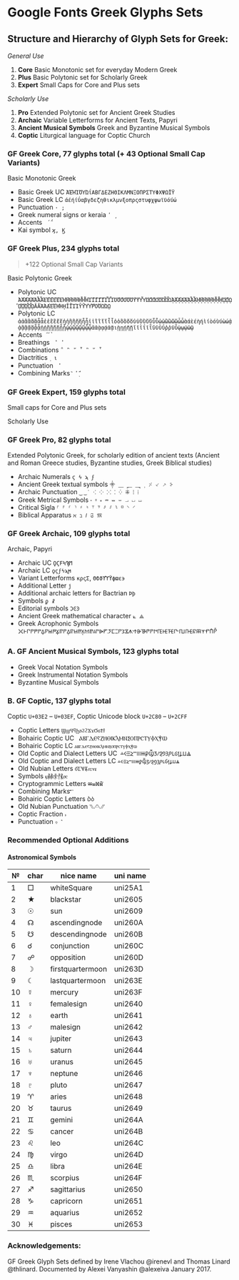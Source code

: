 
Google Fonts Greek Glyphs Sets
============================

## Structure and Hierarchy of Glyph Sets for Greek:


*General Use*

1. **Core** Basic Monotonic set for everyday Modern Greek
2. **Plus** Basic Polytonic set for Scholarly Greek
3. **Expert** Small Caps for Core and Plus sets

*Scholarly Use*

1. **Pro** Extended Polytonic set for Ancient Greek Studies
2. **Archaic** Variable Letterforms for Ancient Texts, Papyri
3. **Ancient Musical Symbols** Greek and Byzantine Musical Symbols
4. **Coptic** Liturgical language for Coptic Church  


### GF Greek Core, 77 glyphs total (+ 43 Optional Small Cap Variants)

Basic Monotonic Greek

* Basic Greek UC ` ΆΈΉΊΌΎΏΐΑΒΓΔΕΖΗΘΙΚΛΜΝΞΟΠΡΣΤΥΦΧΨΩΪΫ `
* Basic Greek LC ` άέήίΰαβγδεζηθικλμνξοπρςστυφχψωϊϋόύώ `
* Punctuation ` · ; `
* Greek numeral signs or keraia ` ʹ ͵ `
* Accents `  ́ ΅ `
* Kai symbol ` ϗ, Ϗ `

### GF Greek Plus, 234 glyphs total 

> +122 Optional Small Cap Variants

Basic Polytonic Greek

* Polytonic UC `ἈἉἊἋἌἍἎἏἘἙἚἛἜἝἨἩἪἫἬἭἮἯἸἹἺἻἼἽἾἿὈὉὊὋὌὍὙὛὝὟὨὩὪὫὬὭὮὯᾈᾉᾊᾋᾌᾍᾎᾏᾘᾙᾚᾛᾜᾝᾞᾟᾨᾩᾪᾫᾬᾭᾮᾯᾸᾹᾺΆᾼῈΈῊΉῌῘῙῚΊῨῩῪΎῬῸΌῺΏῼ `
* Polytonic LC ` ἀἁἂἃἄἅἆἇἐἑἒἓἔἕἠἡἢἣἤἥἦἧἰἱἲἳἴἵἶἷὀὁὂὃὄὅὐὑὒὓὔὕὖὗὠὡὢὣὤὥὦὧὰάὲέὴήὶίὸόὺύὼώᾀᾁᾂᾃᾄᾅᾆᾇᾐᾑᾒᾓᾔᾕᾖᾗᾠᾡᾢᾣᾤᾥᾦᾧᾰᾱᾲᾳᾴᾶᾷιῂῃῄῆῇῐῑῒΐῖῗῠῡῢΰῤῥῦῧῲῳῴῶῷ `
* Accents `  ́ `  ͂ `
* Breathings `  ̔  ̓ `
* Combinations ` ῁ ῍ ῎ ῏ ῝ ῞ ῟ `
* Diactritics `  ͅ ι `
* Punctuation `  ̓ `
* Combining Marks ` ͂ ̓ ̈́ ͅ `

### GF Greek Expert, 159 glyphs total

Small caps for Core and Plus sets


Scholarly Use


### GF Greek Pro, 82 glyphs total 

Extended Polytonic Greek, for scholarly edition of ancient texts (Ancient and Roman Greece studies, Byzantine studies, Greek Biblical studies)

* Archaic Numerals `ϛ ϟ ϡ ϝ`
* Ancient Greek textual symbols `⸎ ⸏ ⸐ ⸑ ⸒ ⸓ ⸔ ⸕ ⸖`
* Archaic Punctuation `‿ ͜ ˙ ⁖ ⁘ ⁙ ⁚ ⁛ ⁜ ⁝ ⁞`
* Greek Metrical Symbols `⏑ ⏒ ⏓ ⏔ ⏕ ⏖ ⏗ ⏘ ⏙`
* Critical Sigla `⸀ ⸁ ⸂ ⸃ ⸄ ⸅ ⸆ ⸇ ⸈ ⸉ ⸊ ⸋ ⸌ ⸍`
* Biblical Apparatus `ℵ ℶ 𝑙 𝔖 𝔐`

### GF Greek Archaic, 109 glyphs total

Archaic, Papyri

* Archaic UC `ϘϚϜϞϠϺ`
* Archaic LC `ϙϛϝϟϡϻ`
* Variant Letterforms `κρςΣ`, `Θϐϑϒϓϔϕϖε϶`
* Additional Letter `ϳ`
* Additional archaic letters for Bactrian `Ϸϸ`
* Symbols `ϼ ☧`
* Editorial symbols `ϽϾϿ`
* Ancient Greek mathematical character `⟀ ⟁`
* Greek Acrophonic Symbols `𐅀𐅁𐅂𐅃𐅆𐅇𐅈𐅉𐅊𐅋𐅌𐅍𐅎𐅏𐅐𐅑𐅒𐅓𐅔𐅕𐅖𐅗𐅘𐅙𐅚𐅛𐅜𐅝𐅞𐅟𐅠𐅡𐅢𐅣𐅤𐅥𐅦𐅧𐅨𐅩𐅪𐅫𐅬𐅭𐅮𐅯𐅰𐅱𐅲𐅳𐅴`

 
### A. GF Ancient Musical Symbols, 123 glyphs total

* Greek Vocal Notation Symbols
* Greek Instrumental Notation Symbols
* Byzantine Musical Symbols

### B. GF Coptic, 137 glyphs total

Coptic `U+03E2` – `U+03EF`, Coptic Unicode block `U+2C80` – `U+2CFF`

* Coptic Letters `ϢϣϤϥϦϧϨϩϪϫϬϭϮϯ`
* Bohairic Coptic UC ` ⲀⲂⲄⲆⲈⲊⲌⲎⲐⲒⲔⲖⲘⲚⲜⲞⲠⲢⲤⲦⲨⲪⲬⲮⲰ`
* Bohairic Coptic LC ` ⲁⲃⲅⲇⲉⲋⲍⲏⲑⲓⲕⲗⲙⲛⲝⲟⲡⲣⲥⲧⲩⲫⲭⲯⲱ `
* Old Coptic and Dialect Letters UC` ⲲⲴⲶⲸⲺⲼⲾⳀⳂⳄⳆⳈⳊⳌⳎⳐⳒⳔⳖⳘⳚ`
* Old Coptic and Dialect Letters LC ` ⲳⲵⲷⲹⲻⲽⲿⳁⳃⳅⳇⳉⳋⳍⳏⳑⳓⳕⳗⳙⳛ `
* Old Nubian Letters ` ⳜⳞⳠⳢⳝⳟⳡⳣ `
* Symbols ` ⳤ⳥⳦⳧⳨⳩⳪ `
* Cryptogrammic Letters ` ⳫⳬⳭⳮ⳯⳰⳱ `
* Combining Marks ` ⳯⳰⳱ ` 
* Bohairic Coptic Letters ` Ⳳⳳ `
* Old Nubian Punctuation ` ⳹⳺⳻⳼ `
* Coptic Fraction ` ⳽ ` 
* Punctuation ` ⳾ ⳿ ` 


### Recommended Optional Additions

#### Astronomical Symbols

№ | char | nice name | uni name
---|---|---|---
1 | □ | whiteSquare | uni25A1
2 | ★ | blackstar | uni2605
3 | ☉ | sun | uni2609
4 | ☊ | ascendingnode | uni260A
5 | ☋ | descendingnode | uni260B
6 | ☌ | conjunction | uni260C
7 | ☍ | opposition | uni260D
8 | ☽ | firstquartermoon | uni263D
9 | ☾ | lastquartermoon | uni263E
10 | ☿ | mercury | uni263F
11 | ♀ | femalesign | uni2640
12 | ♁ | earth | uni2641
13 | ♂ | malesign | uni2642
14 | ♃ | jupiter | uni2643
15 | ♄ | saturn | uni2644
16 | ♅ | uranus | uni2645
17 | ♆ | neptune | uni2646
18 | ♇ | pluto | uni2647
19 | ♈ | aries | uni2648
20 | ♉ | taurus | uni2649
21 | ♊ | gemini | uni264A
22 | ♋ | cancer | uni264B
23 | ♌ | leo | uni264C
24 | ♍ | virgo | uni264D
25 | ♎ | libra | uni264E
26 | ♏ | scorpius | uni264F
27 | ♐ | sagittarius | uni2650
28 | ♑ | capricorn | uni2651
29 | ♒ | aquarius | uni2652
30 | ♓ | pisces | uni2653


### Acknowledgements:

GF Greek Glyph Sets defined by Irene Vlachou @irenevl and Thomas Linard @thlinard. Documented by Alexei Vanyashin @alexeiva January 2017.
